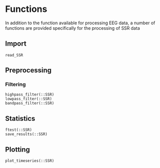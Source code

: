 # Functions

In addition to the function available for processing EEG data,
a number of functions are provided specifically for the processing of SSR data


## Import

```@docs
read_SSR
```

## Preprocessing


### Filtering

```@docs
highpass_filter(::SSR)
lowpass_filter(::SSR)
bandpass_filter(::SSR)
```

## Statistics

```@docs
ftest(::SSR)
save_results(::SSR)
```

## Plotting

```@docs
plot_timeseries(::SSR)
```


